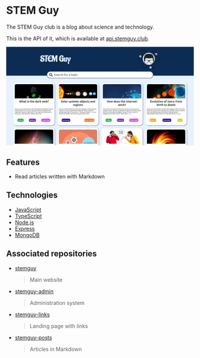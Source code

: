 # STEM Guy

The STEM Guy club is a blog about science and technology.

This is the API of it, which is available at [api.stemguy.club](https://api.stemguy.club).

![STEM Guy](./assets/thumbnail.png)

## Features

- Read articles written with Markdown

## Technologies

- [JavaScript](https://www.javascript.com)
- [TypeScript](https://www.typescriptlang.org)
- [Node.js](https://nodejs.org/en/)
- [Express](https://expressjs.com)
- [MongoDB](https://www.mongodb.com)

## Associated repositories

- [stemguy](https://github.com/iago-mendes/stemguy)
	> Main website
- [stemguy-admin](https://github.com/iago-mendes/stemguy-admin)
	> Administration system
- [stemguy-links](https://github.com/iago-mendes/stemguy-links)
	> Landing page with links
- [stemguy-posts](https://github.com/iago-mendes/stemguy-posts)
	> Articles in Markdown